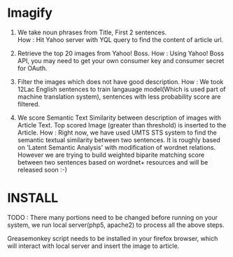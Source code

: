 Imagify
=======

1) We take noun phrases from Title, First 2 sentences.  
How : Hit Yahoo server with YQL query to find the content of article url.

2) Retrieve the top 20 images from Yahoo! Boss. 
How : Using Yahoo! Boss API, you may need to get your own consumer key and consumer secret for OAuth.

3) Filter the images which does not have good description. 
How : We took 12Lac English sentences to train langauage model(Which is used part of machine translation system),
sentences with less probability score are filtered.

4) We score Semantic Text Similarity between description of images with Article Text. 
Top scored Image (greater than threshold) is inserted to the Article.
How : Right now, we have used UMTS STS system to find the semantic textual similarity between two sentences. It is roughly based on 
'Latent Semantic Analysis' with modification of wordnet relations. However we are trying to build weighted biparite matching 
score between two sentences based on wordnet+ resources and will be released soon :-)


INSTALL
========

TODO : There many portions need to be changed before running on your system, we run local server(php5, apache2) to process
all the above steps.

Greasemonkey script needs to be installed in your firefox browser, which will interact with local server and insert the image 
to article.



